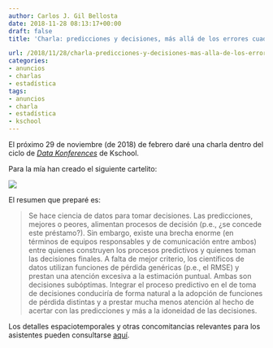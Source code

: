 ```yaml
---
author: Carlos J. Gil Bellosta
date: 2018-11-28 08:13:17+00:00
draft: false
title: 'Charla: predicciones y decisiones, más allá de los errores cuadráticos'

url: /2018/11/28/charla-predicciones-y-decisiones-mas-alla-de-los-errores-cuadraticos/
categories:
- anuncios
- charlas
- estadística
tags:
- anuncios
- charla
- estadística
- kschool
---
```


El próximo 29 de noviembre (de 2018) de febrero daré una charla dentro del ciclo de [_Data Konferences_](http://kschool.com/blog/eventos/kschool-convoca-las-primeras-data-konferences/) de Kschool.

Para la mía han creado el siguiente cartelito:

![](/wp-uploads/2018/11/konferences_201811.jpg)


El resumen que preparé es:



<blockquote>Se hace ciencia de datos para tomar decisiones. Las predicciones, mejores o peores, alimentan procesos de decisión (p.e., ¿se concede este préstamo?). Sin embargo, existe una brecha enorme (en términos de equipos responsables y de comunicación entre ambos) entre quienes construyen los procesos predictivos y quienes toman las decisiones finales. A falta de mejor criterio, los científicos de datos utilizan funciones de pérdida genéricas (p.e., el RMSE) y prestan una atención excesiva a la estimación puntual. Ambas son decisiones subóptimas. Integrar el proceso predictivo en el de toma de decisiones conduciría de forma natural a la adopción de funciones de pérdida distintas y a prestar mucha menos atención al hecho de acertar con las predicciones y más a la idoneidad de las decisiones.</blockquote>



Los detalles espaciotemporales y otras concomitancias relevantes para los asistentes pueden consultarse [aquí](https://www.eventbrite.es/e/entradas-data-konferences-52531154096).
